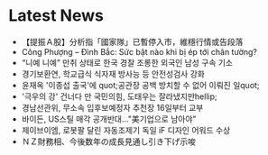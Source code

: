 # Latest News
-  【提振Ａ股】分析指「國家隊」已暫停入市，維穩行情或告段落
-  Công Phượng – Đình Bắc: Sức bật nào khi bị ép tới chân tường?
-  “니예 니예” 만취 상태로 한국 경찰 조롱한 외국인 남성 구속 기소
-  경기보환연, 학교급식 식자재 방사능 등 안전성검사 강화
-  윤재옥 '이종섭 출국'에 quot;공관장 공백 방치할 수 없어 이뤄진 일quot;
-  '극우의 강' 건너다 만 국민의힘, 도태우는 잘라냈지만hellip;
-  경남선관위, 무소속 입후보예정자 추천장 16일부터 교부
-  바이든, US스틸 매각 공개반대…"美기업으로 남아야"
-  제이브이엠, 로봇팔 달린 자동조제기 독일 iF 디자인 어워드 수상
-  ＮＺ財務相、今後数年の成長見通し引き下げ示唆
